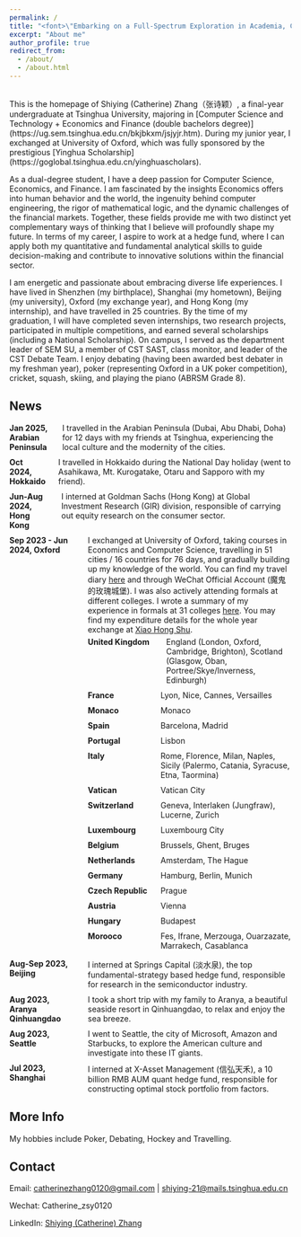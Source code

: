 ```yaml
---
permalink: /
title: "<font>\"Embarking on a Full-Spectrum Exploration in Academia, Career and Life.\"<font> "
excerpt: "About me"
author_profile: true
redirect_from: 
  - /about/
  - /about.html
---
```


<br />
This is the homepage of Shiying (Catherine) Zhang（张诗颖）, a final-year undergraduate at Tsinghua University, majoring in [Computer Science and Technology + Economics and Finance (double bachelors degree)](https://ug.sem.tsinghua.edu.cn/bkjbkxm/jsjyjr.htm). During my junior year, I exchanged at University of Oxford, which was fully sponsored by the prestigious [Yinghua Scholarship](https://goglobal.tsinghua.edu.cn/yinghuascholars).

As a dual-degree student, I have a deep passion for Computer Science, Economics, and Finance. I am fascinated by the insights Economics offers into human behavior and the world, the ingenuity behind computer engineering, the rigor of mathematical logic, and the dynamic challenges of the financial markets. Together, these fields provide me with two distinct yet complementary ways of thinking that I believe will profoundly shape my future. In terms of my career, I aspire to work at a hedge fund, where I can apply both my quantitative and fundamental analytical skills to guide decision-making and contribute to innovative solutions within the financial sector.

I am energetic and passionate about embracing diverse life experiences. I have lived in Shenzhen (my birthplace), Shanghai (my hometown), Beijing (my university), Oxford (my exchange year), and Hong Kong (my internship), and have travelled in 25 countries. By the time of my graduation, I will have completed seven internships, two research projects, participated in multiple competitions, and earned several scholarships (including a National Scholarship). On campus, I served as the department leader of SEM SU, a member of CST SAST, class monitor, and leader of the CST Debate Team. I enjoy debating (having been awarded best debater in my freshman year), poker (representing Oxford in a UK poker competition), cricket, squash, skiing, and playing the piano (ABRSM Grade 8).


News
-----

<div style="display: flex; flex-direction: column; gap: 10px;">

  <div style="display: flex; justify-content: space-between;">
    <strong>Jan 2025, Arabian Peninsula</strong><span style="text-align: left; padding-left: 20px;">I travelled in the Arabian Peninsula (Dubai, Abu Dhabi, Doha) for 12 days with my friends at Tsinghua, experiencing the local culture and the modernity of the cities.</span>
  </div>

  <div style="display: flex; justify-content: space-between;">
    <strong>Oct 2024, Hokkaido</strong><span style="text-align: left; padding-left: 20px;">I travelled in Hokkaido during the National Day holiday (went to Asahikawa, Mt. Kurogatake, Otaru and Sapporo with my friend).</span>
  </div>

  <div style="display: flex; justify-content: space-between;">
    <strong>Jun-Aug 2024, Hong Kong</strong><span style="text-align: left; padding-left: 20px;">I interned at Goldman Sachs (Hong Kong) at Global Investment Research (GIR) division, responsible of carrying out equity research on the consumer sector.</span>
  </div>
  
  <div style="display: flex; justify-content: space-between;">
    <strong style="min-width: 120px;">Sep 2023 - Jun 2024, Oxford</strong>
    <span style="text-align: left; padding-left: 20px;">
    I exchanged at University of Oxford, taking courses in Economics and Computer Science, travelling in 51 cities / 16 countries for 76 days, and gradually building up my knowledge of the world. You can find my travel diary 
    <a href="https://mp.weixin.qq.com/s/DxDKDCmPfA_VnEVI6iL7pA" target="_blank">here</a> and through WeChat Official Account (魔鬼的玫瑰城堡). 
    I was also actively attending formals at different colleges. I wrote a summary of my experience in formals at 31 colleges 
    <a href="https://mp.weixin.qq.com/s/qjaSvpZxt7OkDRKebd7RlA" target="_blank">here</a>. 
    You may find my expenditure details for the whole year exchange at 
    <a href="http://xhslink.com/A/jVKlgw" target="_blank">Xiao Hong Shu</a>.
    <div style="display: flex; flex-direction: column;">
      <div style="display: flex; padding: 5px 0; gap: 10px;">
        <strong style="min-width: 130px;">United Kingdom</strong><span>England (London, Oxford, Cambridge, Brighton), Scotland (Glasgow, Oban, Portree/Skye/Inverness, Edinburgh)</span>
      </div>
      <div style="display: flex; padding: 5px 0;">
        <strong style="min-width: 130px;">France</strong><span>Lyon, Nice, Cannes, Versailles</span>
      </div>
      <div style="display: flex; padding: 5px 0;">
        <strong style="min-width: 130px;">Monaco</strong><span>Monaco</span>
      </div>
      <div style="display: flex; padding: 5px 0;">
        <strong style="min-width: 130px;">Spain</strong><span>Barcelona, Madrid</span>
      </div>
      <div style="display: flex; padding: 5px 0;">
        <strong style="min-width: 130px;">Portugal</strong><span>Lisbon</span>
      </div>
      <div style="display: flex; padding: 5px 0;">
        <strong style="min-width: 130px;">Italy</strong><span>Rome, Florence, Milan, Naples, Sicily (Palermo, Catania, Syracuse, Etna, Taormina)</span>
      </div>
      <div style="display: flex; padding: 5px 0;">
        <strong style="min-width: 130px;">Vatican</strong><span>Vatican City</span>
      </div>
      <div style="display: flex; padding: 5px 0;">
        <strong style="min-width: 130px;">Switzerland</strong><span>Geneva, Interlaken (Jungfraw), Lucerne, Zurich</span>
      </div>
      <div style="display: flex; padding: 5px 0;">
        <strong style="min-width: 130px;">Luxembourg</strong><span>Luxembourg City</span>
      </div>
      <div style="display: flex; padding: 5px 0;">
        <strong style="min-width: 130px;">Belgium</strong><span>Brussels, Ghent, Bruges</span>
      </div>
      <div style="display: flex; padding: 5px 0;">
        <strong style="min-width: 130px;">Netherlands</strong><span>Amsterdam, The Hague</span>
      </div>
      <div style="display: flex; padding: 5px 0;">
        <strong style="min-width: 130px;">Germany</strong><span>Hamburg, Berlin, Munich</span>
      </div>
      <div style="display: flex; padding: 5px 0;">
        <strong style="min-width: 130px;">Czech Republic</strong><span>Prague</span>
      </div>
      <div style="display: flex; padding: 5px 0;">
        <strong style="min-width: 130px;">Austria</strong><span>Vienna</span>
      </div>
      <div style="display: flex; padding: 5px 0;">
        <strong style="min-width: 130px;">Hungary</strong><span>Budapest</span>
      </div>
      <div style="display: flex; padding: 5px 0;">
        <strong style="min-width: 130px;">Morooco</strong><span>Fes, Ifrane, Merzouga, Ouarzazate, Marrakech, Casablanca</span>
      </div>
    </div>
    </span>
  </div>

  <div style="display: flex; justify-content: space-between;">
    <strong style="min-width: 120px;">Aug-Sep 2023, Beijing</strong><span style="text-align: left; padding-left: 20px;">I interned at Springs Capital (淡水泉), the top fundamental-strategy based hedge fund, responsible for research in the semiconductor industry.</span>
  </div>

  <div style="display: flex; justify-content: space-between;">
    <strong style="min-width: 120px;">Aug 2023, Aranya Qinhuangdao</strong><span style="text-align: left; padding-left: 20px;">I took a short trip with my family to Aranya, a beautiful seaside resort in Qinhuangdao, to relax and enjoy the sea breeze.</span>
  </div>

  <div style="display: flex; justify-content: space-between;">
    <strong style="min-width: 120px;">Aug 2023, Seattle</strong><span style="text-align: left; padding-left: 20px;">I went to Seattle, the city of Microsoft, Amazon and Starbucks, to explore the American culture and investigate into these IT giants.</span>
  </div>

  <div style="display: flex; justify-content: space-between;">
    <strong style="min-width: 120px;">Jul 2023, Shanghai</strong><span style="text-align: left; padding-left: 20px;">I interned at X-Asset Management (信弘天禾), a 10 billion RMB AUM quant hedge fund, responsible for constructing optimal stock portfolio from factors.</span>
  </div>
</div>



More Info
------
My hobbies include Poker, Debating, Hockey and Travelling.


Contact
------
Email: catherinezhang0120@gmail.com | shiying-21@mails.tsinghua.edu.cn

Wechat: Catherine_zsy0120

LinkedIn: [Shiying (Catherine) Zhang](https://www.linkedin.com/in/shiying-zhang-936499272)
